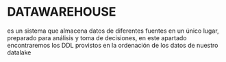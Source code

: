 # DATAWAREHOUSE
es un sistema que almacena datos de diferentes fuentes en un único lugar, preparado para análisis y toma de decisiones, en este apartado encontraremos los DDL provistos en la ordenación de los datos de nuestro datalake
